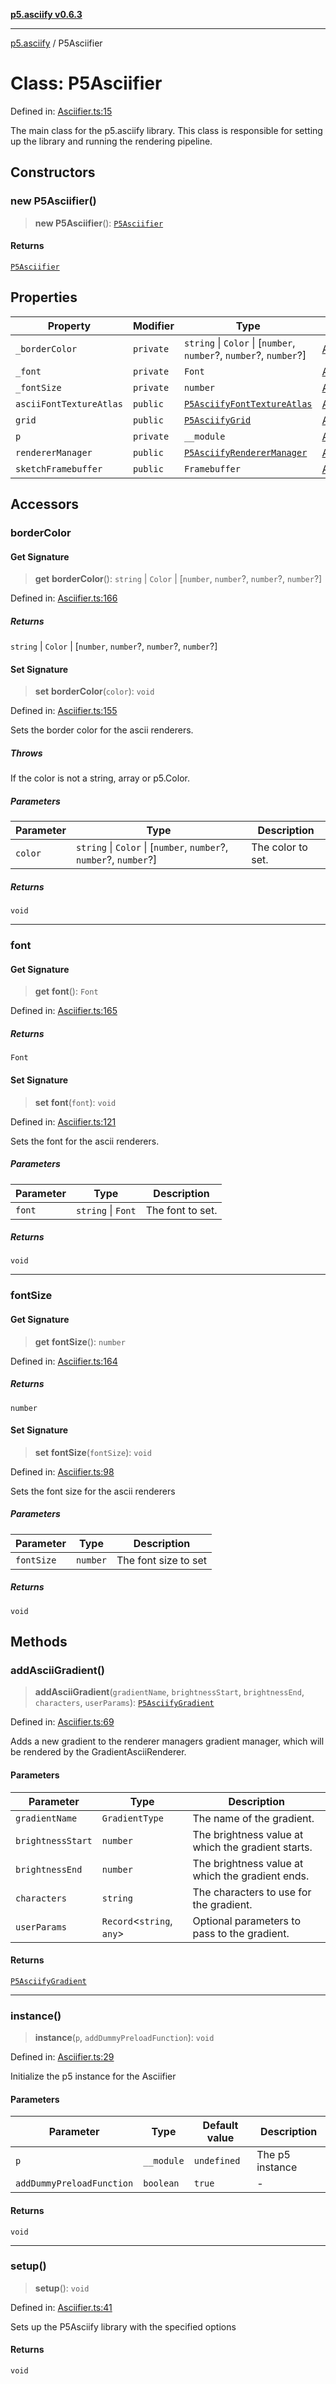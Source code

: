[**p5.asciify v0.6.3**](../README.md)

***

[p5.asciify](../globals.md) / P5Asciifier

# Class: P5Asciifier

Defined in: [Asciifier.ts:15](https://github.com/humanbydefinition/p5-asciify/blob/5855dd1d0a98608471e1d6580f1b0121ba1b0942/src/lib/Asciifier.ts#L15)

The main class for the p5.asciify library. This class is responsible for setting up the library and running the rendering pipeline.

## Constructors

### new P5Asciifier()

> **new P5Asciifier**(): [`P5Asciifier`](P5Asciifier.md)

#### Returns

[`P5Asciifier`](P5Asciifier.md)

## Properties

| Property | Modifier | Type | Defined in |
| ------ | ------ | ------ | ------ |
| <a id="_bordercolor"></a> `_borderColor` | `private` | `string` \| `Color` \| \[`number`, `number`?, `number`?, `number`?\] | [Asciifier.ts:16](https://github.com/humanbydefinition/p5-asciify/blob/5855dd1d0a98608471e1d6580f1b0121ba1b0942/src/lib/Asciifier.ts#L16) |
| <a id="_font"></a> `_font` | `private` | `Font` | [Asciifier.ts:19](https://github.com/humanbydefinition/p5-asciify/blob/5855dd1d0a98608471e1d6580f1b0121ba1b0942/src/lib/Asciifier.ts#L19) |
| <a id="_fontsize"></a> `_fontSize` | `private` | `number` | [Asciifier.ts:17](https://github.com/humanbydefinition/p5-asciify/blob/5855dd1d0a98608471e1d6580f1b0121ba1b0942/src/lib/Asciifier.ts#L17) |
| <a id="asciifonttextureatlas"></a> `asciiFontTextureAtlas` | `public` | [`P5AsciifyFontTextureAtlas`](P5AsciifyFontTextureAtlas.md) | [Asciifier.ts:21](https://github.com/humanbydefinition/p5-asciify/blob/5855dd1d0a98608471e1d6580f1b0121ba1b0942/src/lib/Asciifier.ts#L21) |
| <a id="grid"></a> `grid` | `public` | [`P5AsciifyGrid`](P5AsciifyGrid.md) | [Asciifier.ts:22](https://github.com/humanbydefinition/p5-asciify/blob/5855dd1d0a98608471e1d6580f1b0121ba1b0942/src/lib/Asciifier.ts#L22) |
| <a id="p"></a> `p` | `private` | `__module` | [Asciifier.ts:20](https://github.com/humanbydefinition/p5-asciify/blob/5855dd1d0a98608471e1d6580f1b0121ba1b0942/src/lib/Asciifier.ts#L20) |
| <a id="renderermanager"></a> `rendererManager` | `public` | [`P5AsciifyRendererManager`](P5AsciifyRendererManager.md) | [Asciifier.ts:18](https://github.com/humanbydefinition/p5-asciify/blob/5855dd1d0a98608471e1d6580f1b0121ba1b0942/src/lib/Asciifier.ts#L18) |
| <a id="sketchframebuffer"></a> `sketchFramebuffer` | `public` | `Framebuffer` | [Asciifier.ts:23](https://github.com/humanbydefinition/p5-asciify/blob/5855dd1d0a98608471e1d6580f1b0121ba1b0942/src/lib/Asciifier.ts#L23) |

## Accessors

### borderColor

#### Get Signature

> **get** **borderColor**(): `string` \| `Color` \| \[`number`, `number`?, `number`?, `number`?\]

Defined in: [Asciifier.ts:166](https://github.com/humanbydefinition/p5-asciify/blob/5855dd1d0a98608471e1d6580f1b0121ba1b0942/src/lib/Asciifier.ts#L166)

##### Returns

`string` \| `Color` \| \[`number`, `number`?, `number`?, `number`?\]

#### Set Signature

> **set** **borderColor**(`color`): `void`

Defined in: [Asciifier.ts:155](https://github.com/humanbydefinition/p5-asciify/blob/5855dd1d0a98608471e1d6580f1b0121ba1b0942/src/lib/Asciifier.ts#L155)

Sets the border color for the ascii renderers.

##### Throws

If the color is not a string, array or p5.Color.

##### Parameters

| Parameter | Type | Description |
| ------ | ------ | ------ |
| `color` | `string` \| `Color` \| \[`number`, `number`?, `number`?, `number`?\] | The color to set. |

##### Returns

`void`

***

### font

#### Get Signature

> **get** **font**(): `Font`

Defined in: [Asciifier.ts:165](https://github.com/humanbydefinition/p5-asciify/blob/5855dd1d0a98608471e1d6580f1b0121ba1b0942/src/lib/Asciifier.ts#L165)

##### Returns

`Font`

#### Set Signature

> **set** **font**(`font`): `void`

Defined in: [Asciifier.ts:121](https://github.com/humanbydefinition/p5-asciify/blob/5855dd1d0a98608471e1d6580f1b0121ba1b0942/src/lib/Asciifier.ts#L121)

Sets the font for the ascii renderers.

##### Parameters

| Parameter | Type | Description |
| ------ | ------ | ------ |
| `font` | `string` \| `Font` | The font to set. |

##### Returns

`void`

***

### fontSize

#### Get Signature

> **get** **fontSize**(): `number`

Defined in: [Asciifier.ts:164](https://github.com/humanbydefinition/p5-asciify/blob/5855dd1d0a98608471e1d6580f1b0121ba1b0942/src/lib/Asciifier.ts#L164)

##### Returns

`number`

#### Set Signature

> **set** **fontSize**(`fontSize`): `void`

Defined in: [Asciifier.ts:98](https://github.com/humanbydefinition/p5-asciify/blob/5855dd1d0a98608471e1d6580f1b0121ba1b0942/src/lib/Asciifier.ts#L98)

Sets the font size for the ascii renderers

##### Parameters

| Parameter | Type | Description |
| ------ | ------ | ------ |
| `fontSize` | `number` | The font size to set |

##### Returns

`void`

## Methods

### addAsciiGradient()

> **addAsciiGradient**(`gradientName`, `brightnessStart`, `brightnessEnd`, `characters`, `userParams`): [`P5AsciifyGradient`](P5AsciifyGradient.md)

Defined in: [Asciifier.ts:69](https://github.com/humanbydefinition/p5-asciify/blob/5855dd1d0a98608471e1d6580f1b0121ba1b0942/src/lib/Asciifier.ts#L69)

Adds a new gradient to the renderer managers gradient manager, which will be rendered by the GradientAsciiRenderer.

#### Parameters

| Parameter | Type | Description |
| ------ | ------ | ------ |
| `gradientName` | `GradientType` | The name of the gradient. |
| `brightnessStart` | `number` | The brightness value at which the gradient starts. |
| `brightnessEnd` | `number` | The brightness value at which the gradient ends. |
| `characters` | `string` | The characters to use for the gradient. |
| `userParams` | `Record`\<`string`, `any`\> | Optional parameters to pass to the gradient. |

#### Returns

[`P5AsciifyGradient`](P5AsciifyGradient.md)

***

### instance()

> **instance**(`p`, `addDummyPreloadFunction`): `void`

Defined in: [Asciifier.ts:29](https://github.com/humanbydefinition/p5-asciify/blob/5855dd1d0a98608471e1d6580f1b0121ba1b0942/src/lib/Asciifier.ts#L29)

Initialize the p5 instance for the Asciifier

#### Parameters

| Parameter | Type | Default value | Description |
| ------ | ------ | ------ | ------ |
| `p` | `__module` | `undefined` | The p5 instance |
| `addDummyPreloadFunction` | `boolean` | `true` | - |

#### Returns

`void`

***

### setup()

> **setup**(): `void`

Defined in: [Asciifier.ts:41](https://github.com/humanbydefinition/p5-asciify/blob/5855dd1d0a98608471e1d6580f1b0121ba1b0942/src/lib/Asciifier.ts#L41)

Sets up the P5Asciify library with the specified options

#### Returns

`void`

